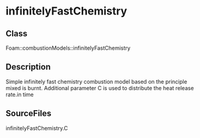 # infinitelyFastChemistry 
## Class
Foam::combustionModels::infinitelyFastChemistry

## Description
Simple infinitely fast chemistry combustion model based on the principle
mixed is burnt. Additional parameter C is used to distribute the heat
release rate.in time

## SourceFiles
infinitelyFastChemistry.C

